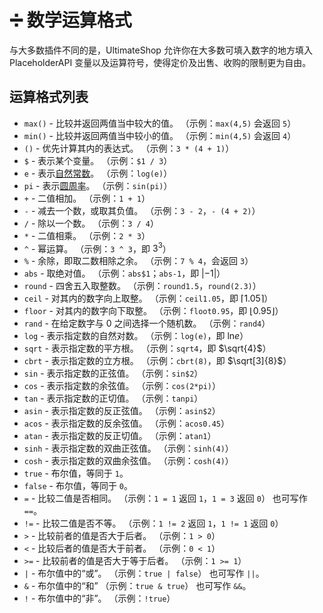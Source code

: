 # ➗ 数学运算格式

与大多数插件不同的是，UltimateShop 允许你在大多数可填入数字的地方填入 PlaceholderAPI 变量以及运算符号，使得定价及出售、收购的限制更为自由。

## 运算格式列表

* `max()` - 比较并返回两值当中较大的值。
    （示例：`max(4,5)` 会返回 `5`）
* `min()` - 比较并返回两值当中较小的值。
    （示例：`min(4,5)` 会返回 `4`）
* `()` - 优先计算其内的表达式。
    （示例：`3 * (4 + 1)`）
* `$` - 表示某个变量。
    （示例：`$1 / 3`）
* `e` - 表示[自然常数](https://baike.baidu.com/item/%E8%87%AA%E7%84%B6%E5%B8%B8%E6%95%B0/1298918)。
    （示例：`log(e)`）
* `pi` - 表示[圆周率](https://baike.baidu.com/item/%E5%9C%86%E5%91%A8%E7%8E%87/139930)。
    （示例：`sin(pi)`）
* `+` - 二值相加。
    （示例：`1 + 1`）
* `-` - 减去一个数，或取其负值。
    （示例：`3 - 2`，`- (4 + 2)`）
* `/` - 除以一个数。
    （示例：`3 / 4`）
* `*` - 二值相乘。
    （示例：`2 * 3`）
* `^` - 幂运算。
    （示例：`3 ^ 3`，即 $3^3$）
* `%` - 余除，即取二数相除之余。
    （示例：`7 % 4`，会返回 `3`）
* `abs` - 取绝对值。
    （示例：`abs$1`；`abs-1`，即 $\left|-1\right|$）
* `round` - 四舍五入取整数。
    （示例：`round1.5`，`round(2.3)`）
* `ceil` - 对其内的数字向上取整。
    （示例：`ceil1.05`，即 $\left \lceil1.05 \right \rceil$）
* `floor` - 对其内的数字向下取整。
    （示例：`floot0.95`，即 $\left \lfloor0.95 \right \rfloor$）
* `rand` - 在给定数字与 0 之间选择一个随机数。
    （示例：`rand4`）
* `log` - 表示指定数的自然对数。
    （示例：`log(e)`，即 $\ln_{}{e}$）
*  `sqrt` - 表示指定数的平方根。
    （示例：`sqrt4`，即 $\sqrt{4}$）
* `cbrt` - 表示指定数的立方根。
    （示例：`cbrt(8)`，即 $\sqrt[3]{8}$）
* `sin` - 表示指定数的正弦值。
    （示例：`sin$2`）
* `cos` - 表示指定数的余弦值。
    （示例：`cos(2*pi)`）
* `tan` - 表示指定数的正切值。
    （示例：`tanpi`）
* `asin` - 表示指定数的反正弦值。
    （示例：`asin$2`）
* `acos` - 表示指定数的反余弦值。
    （示例：`acos0.45`）
* `atan` - 表示指定数的反正切值。
    （示例：`atan1`）
* `sinh` - 表示指定数的双曲正弦值。
    （示例：`sinh(4)`）
* `cosh` - 表示指定数的双曲余弦值。
    （示例：`cosh(4)`）
* `true` - 布尔值，等同于 `1`。
* `false` - 布尔值，等同于 `0`。
* `=` - 比较二值是否相同。
    （示例：`1 = 1` 返回 `1`，`1 = 3` 返回 `0`）
    也可写作 `==`。
* `!=` - 比较二值是否不等。
    （示例：`1 != 2` 返回 `1`，`1 != 1` 返回 `0`）
* `>` - 比较前者的值是否大于后者。
    （示例：`1 > 0`）
* `<` - 比较后者的值是否大于前者。
    （示例：`0 < 1`）
* `>=` - 比较前者的值是否大于等于后者。
    （示例：`1 >= 1`）
* `|` - 布尔值中的“或”。
    （示例：`true | false`）
    也可写作 `||`。
* `&` - 布尔值中的“和”
    （示例：`true & true`）
    也可写作 `&&`。
* `!` - 布尔值中的“非”。
    （示例：`!true`）